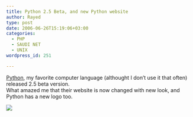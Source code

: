 ```yaml
---
title: Python 2.5 Beta, and new Python website
author: Rayed
type: post
date: 2006-06-26T15:19:06+03:00
categories:
  - PHP
  - SAUDI NET
  - UNIX
wordpress_id: 251

---
```

<p><a href="http://www.python.org/">Python</a>, my favorite computer language (althought I don&#8217;t use it that often) released 2.5 beta version.<br />
What amazed me that their website is now changed with new look, and Python has a new logo too.</p>
<p><a href="http://www.python.org/"><img src="/upload/2006-06-26/python-logo.gif" border="0" /></a></p>
